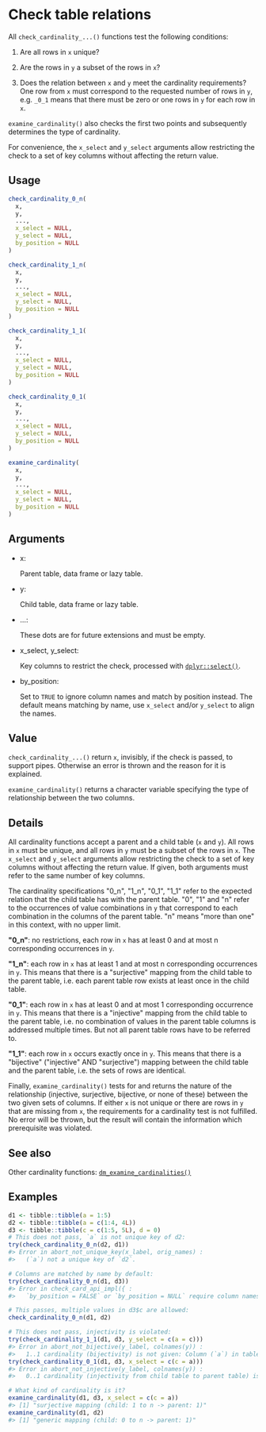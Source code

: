 # Check table relations

All `check_cardinality_...()` functions test the following conditions:

1.  Are all rows in `x` unique?

2.  Are the rows in `y` a subset of the rows in `x`?

3.  Does the relation between `x` and `y` meet the cardinality
    requirements? One row from `x` must correspond to the requested
    number of rows in `y`, e.g. `_0_1` means that there must be zero or
    one rows in `y` for each row in `x`.

`examine_cardinality()` also checks the first two points and
subsequently determines the type of cardinality.

For convenience, the `x_select` and `y_select` arguments allow
restricting the check to a set of key columns without affecting the
return value.

## Usage

``` r
check_cardinality_0_n(
  x,
  y,
  ...,
  x_select = NULL,
  y_select = NULL,
  by_position = NULL
)

check_cardinality_1_n(
  x,
  y,
  ...,
  x_select = NULL,
  y_select = NULL,
  by_position = NULL
)

check_cardinality_1_1(
  x,
  y,
  ...,
  x_select = NULL,
  y_select = NULL,
  by_position = NULL
)

check_cardinality_0_1(
  x,
  y,
  ...,
  x_select = NULL,
  y_select = NULL,
  by_position = NULL
)

examine_cardinality(
  x,
  y,
  ...,
  x_select = NULL,
  y_select = NULL,
  by_position = NULL
)
```

## Arguments

- x:

  Parent table, data frame or lazy table.

- y:

  Child table, data frame or lazy table.

- ...:

  These dots are for future extensions and must be empty.

- x_select, y_select:

  Key columns to restrict the check, processed with
  [`dplyr::select()`](https://dplyr.tidyverse.org/reference/select.html).

- by_position:

  Set to `TRUE` to ignore column names and match by position instead.
  The default means matching by name, use `x_select` and/or `y_select`
  to align the names.

## Value

`check_cardinality_...()` return `x`, invisibly, if the check is passed,
to support pipes. Otherwise an error is thrown and the reason for it is
explained.

`examine_cardinality()` returns a character variable specifying the type
of relationship between the two columns.

## Details

All cardinality functions accept a parent and a child table (`x` and
`y`). All rows in `x` must be unique, and all rows in `y` must be a
subset of the rows in `x`. The `x_select` and `y_select` arguments allow
restricting the check to a set of key columns without affecting the
return value. If given, both arguments must refer to the same number of
key columns.

The cardinality specifications "0_n", "1_n", "0_1", "1_1" refer to the
expected relation that the child table has with the parent table. "0",
"1" and "n" refer to the occurrences of value combinations in `y` that
correspond to each combination in the columns of the parent table. "n"
means "more than one" in this context, with no upper limit.

**"0_n"**: no restrictions, each row in `x` has at least 0 and at most n
corresponding occurrences in `y`.

**"1_n"**: each row in `x` has at least 1 and at most n corresponding
occurrences in `y`. This means that there is a "surjective" mapping from
the child table to the parent table, i.e. each parent table row exists
at least once in the child table.

**"0_1"**: each row in `x` has at least 0 and at most 1 corresponding
occurrence in `y`. This means that there is a "injective" mapping from
the child table to the parent table, i.e. no combination of values in
the parent table columns is addressed multiple times. But not all parent
table rows have to be referred to.

**"1_1"**: each row in `x` occurs exactly once in `y`. This means that
there is a "bijective" ("injective" AND "surjective") mapping between
the child table and the parent table, i.e. the sets of rows are
identical.

Finally, `examine_cardinality()` tests for and returns the nature of the
relationship (injective, surjective, bijective, or none of these)
between the two given sets of columns. If either `x` is not unique or
there are rows in `y` that are missing from `x`, the requirements for a
cardinality test is not fulfilled. No error will be thrown, but the
result will contain the information which prerequisite was violated.

## See also

Other cardinality functions:
[`dm_examine_cardinalities()`](https://dm.cynkra.com/dev/reference/dm_examine_cardinalities.md)

## Examples

``` r
d1 <- tibble::tibble(a = 1:5)
d2 <- tibble::tibble(a = c(1:4, 4L))
d3 <- tibble::tibble(c = c(1:5, 5L), d = 0)
# This does not pass, `a` is not unique key of d2:
try(check_cardinality_0_n(d2, d1))
#> Error in abort_not_unique_key(x_label, orig_names) : 
#>   (`a`) not a unique key of `d2`.

# Columns are matched by name by default:
try(check_cardinality_0_n(d1, d3))
#> Error in check_card_api_impl({ : 
#>   `by_position = FALSE` or `by_position = NULL` require column names in `x` to match those in `y`.

# This passes, multiple values in d3$c are allowed:
check_cardinality_0_n(d1, d2)

# This does not pass, injectivity is violated:
try(check_cardinality_1_1(d1, d3, y_select = c(a = c)))
#> Error in abort_not_bijective(y_label, colnames(y)) : 
#>   1..1 cardinality (bijectivity) is not given: Column (`a`) in table `d3` contains duplicate values.
try(check_cardinality_0_1(d1, d3, x_select = c(c = a)))
#> Error in abort_not_injective(y_label, colnames(y)) : 
#>   0..1 cardinality (injectivity from child table to parent table) is not given: Column (`c`) in table `d3` contains duplicate values.

# What kind of cardinality is it?
examine_cardinality(d1, d3, x_select = c(c = a))
#> [1] "surjective mapping (child: 1 to n -> parent: 1)"
examine_cardinality(d1, d2)
#> [1] "generic mapping (child: 0 to n -> parent: 1)"
```
